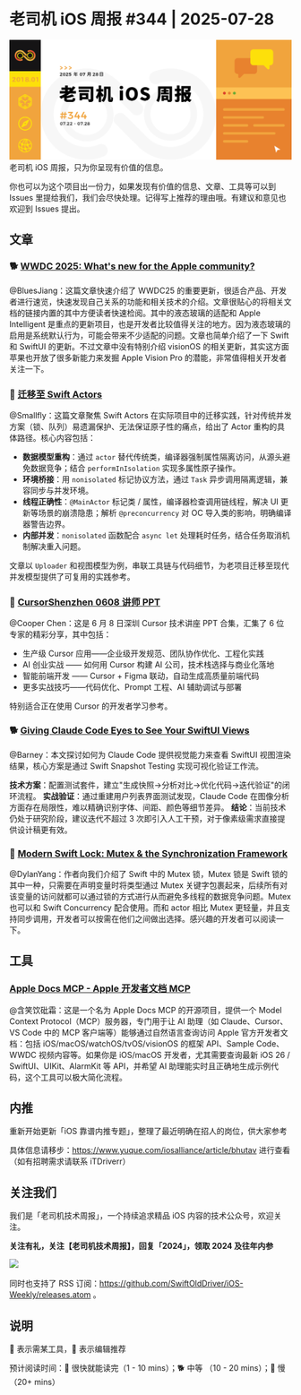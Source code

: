# 老司机 iOS 周报 #344 | 2025-07-28

![ios-weekly](https://github.com/SwiftOldDriver/iOS-Weekly/blob/master/assets/weekly-header/344.jpg?raw=true)
老司机 iOS 周报，只为你呈现有价值的信息。

你也可以为这个项目出一份力，如果发现有价值的信息、文章、工具等可以到 Issues 里提给我们，我们会尽快处理。记得写上推荐的理由哦。有建议和意见也欢迎到 Issues 提出。

## 文章

### 🐕 [WWDC 2025: What's new for the Apple community?](https://www.createwithswift.com/wwdc-2025-whats-new-for-the-apple-community/)

@BluesJiang：这篇文章快速介绍了 WWDC25 的重要更新，很适合产品、开发者进行速览，快速发现自己关系的功能和相关技术的介绍。文章很贴心的将相关文档的链接内置的其中方便读者快速检阅。其中的液态玻璃的适配和 Apple Intelligent 是重点的更新项目，也是开发者比较值得关注的地方。因为液态玻璃的启用是系统默认行为，可能会带来不少适配的问题。文章也简单介绍了一下 Swift 和 SwiftUI 的更新。不过文章中没有特别介绍 visionOS 的相关更新，其实这方面苹果也开放了很多新能力来发掘 Apple Vision Pro 的潜能，非常值得相关开发者关注一下。

### 🐎 [迁移至 Swift Actors](https://juejin.cn/post/7527865199861841947)
@Smallfly：这篇文章聚焦 Swift Actors 在实际项目中的迁移实践，针对传统并发方案（锁、队列）易遗漏保护、无法保证原子性的痛点，给出了 Actor 重构的具体路径。核心内容包括：

- **数据模型重构**：通过 `actor` 替代传统类，编译器强制属性隔离访问，从源头避免数据竞争；结合 `performInIsolation` 实现多属性原子操作。
- **环境桥接**：用 `nonisolated` 标记协议方法，通过 `Task` 异步调用隔离逻辑，兼容同步与并发环境。
- **线程正确性**：`@MainActor` 标记类 / 属性，编译器检查调用链线程，解决 UI 更新等场景的崩溃隐患；解析 `@preconcurrency` 对 OC 导入类的影响，明确编译器警告边界。
- **内部并发**：`nonisolated` 函数配合 `async let` 处理耗时任务，结合任务取消机制解决重入问题。

文章以 `Uploader` 和视图模型为例，串联工具链与代码细节，为老项目迁移至现代并发模型提供了可复用的实践参考。

### 🐢 [CursorShenzhen 0608 讲师 PPT](https://pf2n1japaz.feishu.cn/docx/DgAudpiFpoVqFgxEx00czJyonzf)

@Cooper Chen：这是 6 月 8 日深圳 Cursor 技术讲座 PPT 合集，汇集了 6 位专家的精彩分享，其中包括：

- 生产级 Cursor 应用——企业级开发规范、团队协作优化、工程化实践
- AI 创业实战 —— 如何用 Cursor 构建 AI 公司，技术栈选择与商业化落地
- 智能前端开发 —— Cursor + Figma 联动，自动生成高质量前端代码
- 更多实战技巧——代码优化、Prompt 工程、AI 辅助调试与部署

特别适合正在使用 Cursor 的开发者学习参考。

### 🐕 [Giving Claude Code Eyes to See Your SwiftUI Views](https://twocentstudios.com/2025/07/13/giving-claude-code-eyes-to-see-your-swiftui-views/)

@Barney：本文探讨如何为 Claude Code 提供视觉能力来查看 SwiftUI 视图渲染结果，核心方案是通过 Swift Snapshot Testing 实现可视化验证工作流。

**技术方案**：配置测试套件，建立"生成快照→分析对比→优化代码→迭代验证"的闭环流程。
**实战验证**：通过重建用户列表界面测试发现，Claude Code 在图像分析方面存在局限性，难以精确识别字体、间距、颜色等细节差异。
**结论**：当前技术仍处于研究阶段，建议迭代不超过 3 次即引入人工干预，对于像素级需求直接提供设计稿更有效。

### 🐎 [Modern Swift Lock: Mutex & the Synchronization Framework](https://www.avanderlee.com/concurrency/modern-swift-lock-mutex-the-synchronization-framework/)

@DylanYang：作者向我们介绍了 Swift 中的 Mutex 锁，Mutex 锁是 Swift 锁的其中一种，只需要在声明变量时将类型通过 Mutex 关键字包裹起来，后续所有对该变量的访问就都可以通过锁的方式进行从而避免多线程的数据竞争问题。Mutex 也可以和 Swift Concurrency 配合使用。而和 actor 相比 Mutex 更轻量，并且支持同步调用，开发者可以按需在他们之间做出选择。感兴趣的开发者可以阅读一下。

## 工具

### [Apple Docs MCP - Apple 开发者文档 MCP](https://github.com/kimsungwhee/apple-docs-mcp)

@含笑饮砒霜：这是一个名为 Apple Docs MCP 的开源项目，提供一个 Model Context Protocol（MCP）服务器，专门用于让 AI 助理（如 Claude、Cursor、VS Code 中的 MCP 客户端等）能够通过自然语言查询访问 Apple 官方开发者文档：包括 iOS/macOS/watchOS/tvOS/visionOS 的框架 API、Sample Code、WWDC 视频内容等。如果你是 iOS/macOS 开发者，尤其需要查询最新 iOS 26 / SwiftUI、UIKit、AlarmKit 等 API，并希望 AI 助理能实时且正确地生成示例代码，这个工具可以极大简化流程。

## 内推

重新开始更新「iOS 靠谱内推专题」，整理了最近明确在招人的岗位，供大家参考

具体信息请移步：https://www.yuque.com/iosalliance/article/bhutav 进行查看（如有招聘需求请联系 iTDriverr）

## 关注我们

我们是「老司机技术周报」，一个持续追求精品 iOS 内容的技术公众号，欢迎关注。

**关注有礼，关注【老司机技术周报】，回复「2024」，领取 2024 及往年内参**

![](https://github.com/SwiftOldDriver/iOS-Weekly/blob/master/assets/qrcode_for_wechat.jpg?raw=true)

同时也支持了 RSS 订阅：https://github.com/SwiftOldDriver/iOS-Weekly/releases.atom 。

## 说明

🚧 表示需某工具，🌟 表示编辑推荐

预计阅读时间：🐎 很快就能读完（1 - 10 mins）；🐕 中等 （10 - 20 mins）；🐢 慢（20+ mins）
